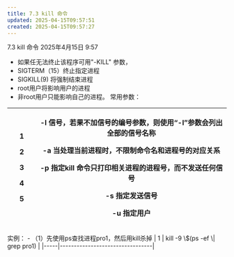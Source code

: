 ```yaml
---
title: 7.3 kill 命令
updated: 2025-04-15T09:57:51
created: 2025-04-15T09:57:27
---
```


7.3 kill 命令
2025年4月15日
9:57

- 如果任无法终止该程序可用"-KILL" 参数，
- SIGTERM（15）终止指定进程
- SIGKILL(9) 将强制结束进程
- root用户将影响用户的进程
- 非root用户只能影响自己的进程。
常用参数：
<table>
<colgroup>
<col style="width: 13%" />
<col style="width: 86%" />
</colgroup>
<thead>
<tr class="header">
<th><p>1</p>
<p>2</p>
<p>3</p>
<p>4</p>
<p>5</p></th>
<th><p>-l 信号，若果不加信号的编号参数，则使用“-l”参数会列出全部的信号名称</p>
<p>-a 当处理当前进程时，不限制命令名和进程号的对应关系</p>
<p>-p 指定kill 命令只打印相关进程的进程号，而不发送任何信号</p>
<p>-s 指定发送信号</p>
<p>-u 指定用户</p></th>
</tr>
</thead>
<tbody>
</tbody>
</table>
实例：
- （1）先使用ps查找进程pro1，然后用kill杀掉
| 1   | kill -9 \$(ps -ef \| grep pro1) |
|-----|---------------------------------|

